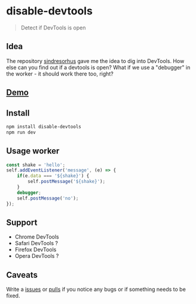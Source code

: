 # disable-devtools

> Detect if DevTools is open

## Idea

The repository [sindresorhus](https://github.com/sindresorhus/devtools-detect) gave me the idea to dig into DevTools. How else can you find out if a devtools is open? What if we use a "debugger" in the worker - it should work there too, right?

## [Demo](https://originalsin.github.io/disableDevtools/index.html)

## Install

```sh
npm install disable-devtools
npm run dev
```

## Usage worker

```jsx
const shake = 'hello';
self.addEventListener('message', (e) => {
    if(e.data === '${shake}') {
        self.postMessage('${shake}');
    }
    debugger;
    self.postMessage('no');
});
```

## Support

- Chrome DevTools
- Safari DevTools ?
- Firefox DevTools
- Opera DevTools ?

## Caveats

Write a [issues](https://github.com/OriginalSin/disable-devtools/issues) or [pulls](https://github.com/OriginalSin/disable-devtools/pulls) if you notice any bugs or if something needs to be fixed.
